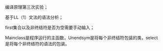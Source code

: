 编译原理第三次实验；

基于LL（1）文法的语法分析；

first集合以及非终结符是否为空需要手动输入；

Mainclass是程序运行的主函数，Unendsym是将每个非终结符包装的类，select是将每个非终结符的语法的包装。
